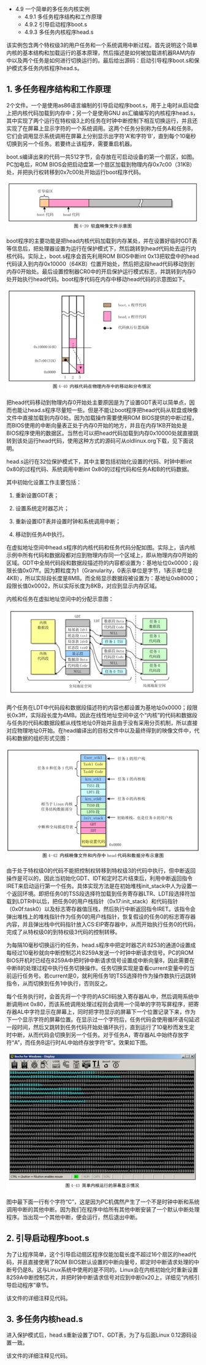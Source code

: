 - 4.9 一个简单的多任务内核实例
    - 4.9.1 多任务程序结构和工作原理
    - 4.9.2 引导启动程序boot.s
    - 4.9.3 多任务内核程序head.s

该实例包含两个特权级3的用户任务和一个系统调用中断过程。首先说明这个简单内核的基本结构和加载运行的基本原理，然后描述是如何被加载进机器RAM内存中以及两个任务是如何进行切换运行的。最后给出源码：启动引导程序boot.s和保护模式多任务内核程序head.s。

## 1. 多任务程序结构和工作原理

2个文件。一个是使用as86语言编制的引导启动程序boot.s，用于上电时从启动盘上把内核代码加载到内存中；另一个是使用GNU as汇编编写的内核程序head.s，其中实现了两个运行在特权级3上的任务在时钟中断控制下相互切换运行，并且还实现了在屏幕上显示字符的一个系统调用。这两个任务分别称为任务A和任务B，它们会调用显示系统调用在屏幕上分别显示出字符‘A’和字符‘B’，直到每个10毫秒切换到另一个任务。若要终止该程序，需要重启机器。

boot.s编译出来的代码一共512字节，会存放在可启动设备的第一个扇区，如图。PC加电后，ROM BIOS会把启动盘第一个扇区加载到物理内存0x7c00（31KB）处，并把执行权转移到0x7c00处开始运行boot程序代码。

![可启动设备](images/34.png)

boot程序的主要功能是把head内核代码加载到内存某处，并在设置好临时GDT表等信息后，把处理器设置为运行在保护模式下，然后跳转到head代码处去运行内核代码。实际上，boot.s程序会首先利用ROM BIOS中断int 0x13把软盘中的head代码读入到内存0x10000（64KB）位置开始处，然后把这段head代码移动到到内存0开始处。最后设置控制器CR0中的开启保护运行模式标志，并跳转到内存0处开始执行head代码。boot程序代码在内存中移动head代码的示意图如下。

![kernel code](images/35.png)

把head代码移动到物理内存0开始处主要原因是为了设置GDT表可以简单点，因而也能让head.s程序尽量短一些。但是不能让boot程序把head代码从软盘或映像文件中直接加载到内存0处。因为加载操作需要使用ROM BIOS提供的中断过程，而BIOS使用的中断向量表正处于内存0开始的地方，并且在内存1KB开始处是BIOS程序使用的数据区。当然也可以把head代码加载到内存0x10000处就直接跳转到该处运行head代码，使用这种方式的源码可从oldlinux.org下载，见下面说明。

head.s运行在32位保护模式下，其中主要包括初始化设置的代码、时钟中断int 0x80的过程代码、系统调用中断int 0x80的过程代码和任务A和B的代码数据。

其中初始化设置工作主要包括：

1. 重新设置GDT表；

2. 设置系统定时器芯片；

3. 重新设置IDT表并设置时钟和系统调用中断；

4. 移动到任务A中执行。
 
在虚拟地址空间中head.s程序的内核代码和任务代码分配如图。实际上，该内核示例中所有代码和数据段都对应到物理内存同一个区域上，即从物理内存0开始的区域。GDT中全局代码段和数据段描述符的内容都设置为：基地址位0x0000；段限长值0x07ff。因为颗粒度为1（Granularity，0表示单位是字节，1表示单位是4KB），所以实际段长度是8MB。而全局显示数据段被设置为：基地址0xb8000；段限长值0x0002，所以实际长度为8KB，对应到显示内存区域。

内核和任务在虚拟地址空间中的分配示意图：

![virtual address](images/36.png)

两个任务在LDT中代码段和数据段描述符的内容也都设置为基地址0x0000；段限长0x3ff，实际段长度为4MB。因此在线性地址空间中这个“内核”的代码和数据段与任务的代码和数据段都从线性地址0开始并且由于没有采用分页机制，所以直接对应物理地址0开始。在head编译出的目标文件中以及最终得到的映像文件中，代码和数据的组织形式见图：

![数据代码分布](images/37.png)

由于处于特权级0的代码不能把控制权转移到特权级3的代码中执行，但中断返回操作是可以的，因此当初始化GDT、IDT和定时芯片结束后，利用中断返回指令IRET来启动运行第一个任务。具体实现方法是在初始堆栈init\_stack中人为设置一个返回环境。即把任务0的TSS段选择符加载到任务寄存器LTR、LDT段选择符加载到LDTR中以后，把任务0的用户栈指针（0x17:init\_stack）和代码指针（0x0f:task0）以及标志寄存器值压栈，然后执行中断返回指令IRET。该指令会弹出堆栈上的堆栈指针作为任务0的用户栈指针，恢复假设的任务0的标志寄存器内容，并且弹出栈中代码指针放入CS:EIP寄存器中，从而开始执行任务0的代码，完成了从特权级0的到特权级3代码的控制转移。

为每隔10毫秒切换运行的任务，head.s程序中把定时器芯片8253的通道0设置成每经过10毫秒就向中断控制芯片8259A发送一个时钟中断请求信号。PC的ROM BIOS开机时已经在8259A中把时钟中断请求信号设置成中断向量8，因此需要在中断8的处理过程中执行任务切换操作。任务切换实现是查看current变量中的当前运行任务号。若current是0，就利用任务1的TSS选择符作为操作数执行远跳转指令，从而切换到任务1中执行，否则反之。

每个任务执行时，会首先将一个字符的ASCII码放入寄存器AL中，然后调用系统中断调用int 0x80，而该系统调用处理过程则会调用一个简单的字符写屏程序，把寄存器AL中字符显示在屏幕上，同时把字符显示的屏幕下一个位置记录下来，作为下一个显示字符的屏幕位置。在显示过一个字符后，任务代码会使用循环语句延迟一段时间，然后又跳转到任务代码开始处循环执行，直到运行了10毫秒而发生定时中断，从而代码会切换到另一个任务。对于任务A，寄存器AL中始终存放字符“A”，而任务B运行时AL中始终存放字符“B”。效果如下图。

![screen](images/38.png)

图中最下面一行有个字符“C”，这是因为PC机偶然产生了一个不是时钟中断和系统调用中断的其他中断。因为我们在程序中给所有其他中断安装了一个默认中断处理程序。当出现一个其他中断，便会运行，然后退出中断。

## 2. 引导启动程序boot.s

为了让程序简单，这个引导启动扇区程序仅能加载长度不超过16个扇区的head代码，并且直接使用了ROM BIOS默认设置的中断向量号，即定时中断请求处理的中断号仍是8。这与Linux系统中使用的是不同的。Linux会在内核初始化时重新设置8259A中断控制芯片，并把时钟中断请求信号对应到中断0x20上，详细见“内核引导启动程序”章节。

该文件的详细注释见代码。

## 3. 多任务内核head.s

进入保护模式后，head.s重新设置了IDT、GDT表，为了与后面Linux 0.12源码设置一致。

该文件的详细注释见代码。